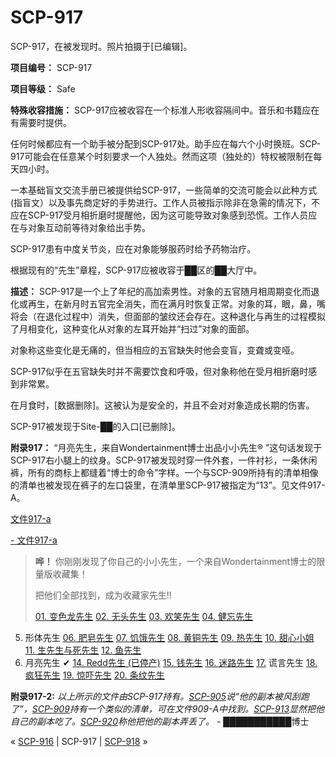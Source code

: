 # SCP-917
                        




SCP-917，在被发现时。照片拍摄于[已编辑]。



**项目编号：** SCP-917

**项目等级：** Safe

**特殊收容措施：** SCP-917应被收容在一个标准人形收容隔间中。音乐和书籍应在有需要时提供。

任何时候都应有一个助手被分配到SCP-917处。助手应在每六个小时换班。SCP-917可能会在任意某个时刻要求一个人独处。然而这项（独处的）特权被限制在每天四小时。

一本基础盲文交流手册已被提供给SCP-917，一些简单的交流可能会以此种方式(指盲文）以及事先商定好的手势进行。工作人员被指示除非在急需的情况下，不应在SCP-917受月相折磨时提醒他，因为这可能导致对象感到恐慌。工作人员应在与对象互动前等待对象给出手势。

SCP-917患有中度关节炎，应在对象能够服药时给予药物治疗。

根据现有的“先生”章程，SCP-917应被收容于██区的██大厅中。

**描述：** SCP-917是一个上了年纪的高加索男性。对象的五官随月相周期变化而退化或再生，在新月时五官完全消失，而在满月时恢复正常。对象的耳，眼，鼻，嘴将会（在退化过程中）消失，但面部的皱纹还会存在。这种退化与再生的过程模拟了月相变化，这种变化从对象的左耳开始并“扫过”对象的面部。

对象称这些变化是无痛的，但当相应的五官缺失时他会变盲，变聋或变哑。

SCP-917似乎在五官缺失时并不需要饮食和呼吸，但对象称他在受月相折磨时感到非常累。

在月食时，[数据删除]。这被认为是安全的，并且不会对对象造成长期的伤害。

SCP-917被发现于Site-██的入口[已删除]。

**附录917：** “月亮先生，来自Wondertainment博士出品小小先生® ”这句话发现于SCP-917右小腿上的纹身。SCP-917被发现时穿一件外套，一件衬衫，一条休闲裤，所有的商标上都缝着“博士的命令”字样。一个与SCP-909所持有的清单相像的清单也被发现在裤子的左口袋里，在清单里SCP-917被指定为“13”。见文件917-A。


<a shape='rect' class='collapsible-block-link' href='javascript:;'>&#25991;&#20214;917-a</a>

<a shape='rect' class='collapsible-block-link' href='javascript:;'>-&#160;&#25991;&#20214;917-a</a>


> **哗！** 你刚刚发现了你自己的小小先生，一个来自Wondertainment博士的限量版收藏集！
> 
> 把他们全部找到，成为收藏家先生!!
> 
> [01. 变色龙先生](/scp-905)
[02. 无头先生](/scp-2287)
[03. 欢笑先生](/scp-1799)
[04. 健忘先生](/scp-909)
05. 形体先生
[06. 肥皂先生](/scp-1908)
[07. 饥饿先生](/scp-913)
[08. 黄铜先生](/scp-629)
[09. 热先生](/scp-644)
[10. 甜心小姐](/scp-2396)
[11. 生先生与死先生](/scp-1007)
[12. 鱼先生](/scp-527)
13. 月亮先生 ✔
[14. Redd先生 (已停产)](/scp-redd)
[15. 钱先生](/scp-2855)
[16. 迷路先生](/scp-920)
[17.](/scp-2284) 谎言先生
[18. 疯狂先生](/scp-2428)
[19. 惊吓先生](/scp-2933)
[20. 条纹先生](/scp-2148)
> 




**附录917-2:**  *以上所示的文件由SCP-917持有。[SCP-905](/scp-905)说“他的副本被风刮跑了”，[SCP-909](/scp-909)持有一个类似的清单，可在文件909-A中找到。[SCP-913](/scp-913)显然把他自己的副本吃了。[SCP-920](/scp-920)称他把他的副本弄丢了。*  - ███████████博士



« [SCP-916](/scp-916) | SCP-917 | [SCP-918](/scp-918) »





                    